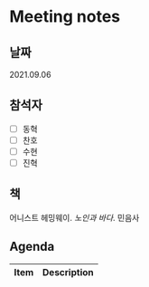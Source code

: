 # Meeting notes

## 날짜

2021.09.06

## 참석자

- [ ] 동혁
- [ ] 찬호
- [ ] 수현
- [ ] 진혁

## 책

어니스트 헤밍웨이. <i>노인과 바다</i>. 민음사

## Agenda

| Item                                                   | Description |
| ------------------------------------------------------ | ----------- |